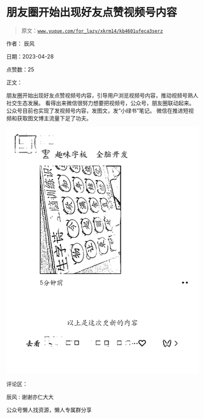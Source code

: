 # 朋友圈开始出现好友点赞视频号内容

> 原文：[`www.yuque.com/for_lazy/xkrm14/kb4601ufeca3serz`](https://www.yuque.com/for_lazy/xkrm14/kb4601ufeca3serz)



作者： 辰风



日期：2023-04-28



点赞数：25



正文：



朋友圈开始出现好友点赞视频号内容，引导用户浏览视频号内容，推动视频号熟人社交生态发展。 看得出来微信很努力想要把视频号，公众号，朋友圈联动起来。 公众号目前也实现了发视频号内容，发图文，发“小绿书”笔记。 微信在推进短视频和获取图文博主流量下足了功夫。



![](img/25b931a2dc9861cee349a489b3af28e7.png)  

评论区：



辰风 : 谢谢亦仁大大



公众号懒人找资源，懒人专属群分享

